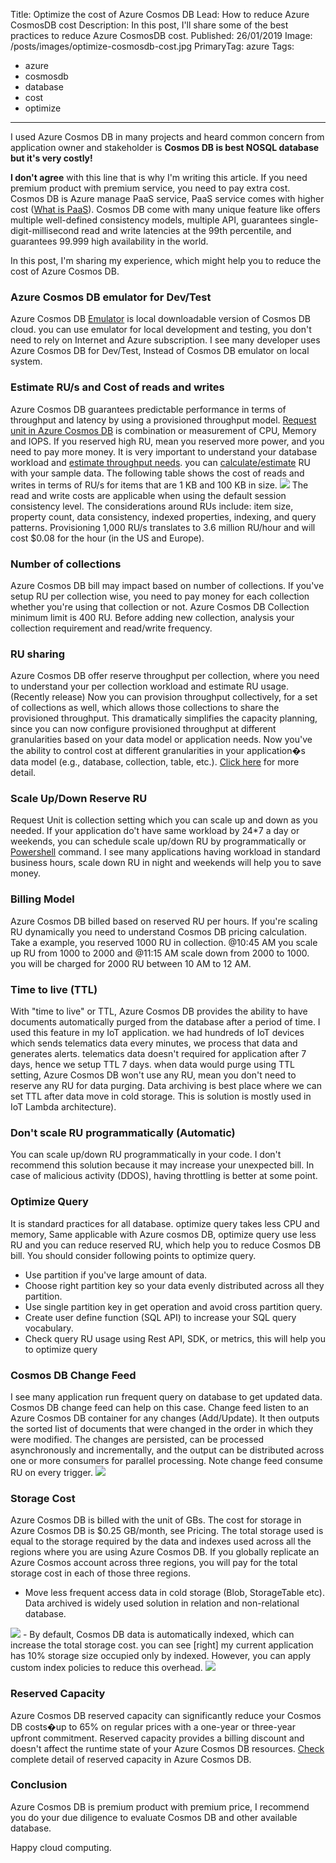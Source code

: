 Title: Optimize the cost of Azure Cosmos DB
Lead: How to reduce Azure CosmosDB cost
Description: In this post, I'll share some of the best practices to reduce Azure CosmosDB cost.
Published: 26/01/2019
Image: /posts/images/optimize-cosmosdb-cost.jpg
PrimaryTag: azure
Tags:
  - azure
  - cosmosdb
  - database
  - cost
  - optimize
---
I used Azure Cosmos DB in many projects and heard common concern from application owner and stakeholder is **Cosmos DB is best NOSQL database but it's very costly!**

**I don't agree** with this line that is why I'm writing this article. If you need premium product with premium service, you need to pay extra cost. Cosmos DB is Azure manage PaaS service, PaaS service comes with higher cost ([What is PaaS](https://azure.microsoft.com/en-in/resources/cloud-computing-dictionary/what-is-paas/)). Cosmos DB come with many unique feature like offers multiple well-defined consistency models, multiple API, guarantees single-digit-millisecond read and write latencies at the 99th percentile, and guarantees 99.999 high availability in the world.

In this post, I'm sharing my experience, which might help you to reduce the cost of Azure Cosmos DB.

### Azure Cosmos DB emulator for Dev/Test

Azure Cosmos DB [Emulator](https://docs.microsoft.com/en-us/azure/cosmos-db/local-emulator) is local downloadable version of Cosmos DB cloud. you can use emulator for local development and testing, you don't need to rely on Internet and Azure subscription. I see many developer uses Azure Cosmos DB for Dev/Test, Instead of Cosmos DB emulator on local system.

### Estimate RU/s and Cost of reads and writes

Azure Cosmos DB guarantees predictable performance in terms of throughput and latency by using a provisioned throughput model. [Request unit in Azure Cosmos DB](https://docs.microsoft.com/en-us/azure/cosmos-db/request-units) is combination or measurement of CPU, Memory and IOPS. If you reserved high RU, mean you reserved more power, and you need to pay more money. It is very important to understand your database workload and [estimate throughput needs](https://docs.microsoft.com/en-us/azure/cosmos-db/request-units#estimating-throughput-needs). you can [calculate/estimate](https://www.documentdb.com/capacityplanner) RU with your sample data. The following table shows the cost of reads and writes in terms of RU/s for items that are 1 KB and 100 KB in size.
<img src="/posts/images/optimize-cosmosdb-cost1.jpg" class="img-fluid centered-img">
The read and write costs are applicable when using the default session consistency level. The considerations around RUs include: item size, property count, data consistency, indexed properties, indexing, and query patterns. Provisioning 1,000 RU/s translates to 3.6 million RU/hour and will cost $0.08 for the hour (in the US and Europe).

### Number of collections
Azure Cosmos DB bill may impact based on number of collections. If you've setup RU per collection wise, you need to pay money for each collection whether you're using that collection or not. Azure Cosmos DB Collection minimum limit is 400 RU. Before adding new collection, analysis your collection requirement and read/write frequency.

### RU sharing
Azure Cosmos DB offer reserve throughput per collection, where you need to understand your per collection workload and estimate RU usage. (Recently release) Now you can provision throughput collectively, for a set of collections as well, which allows those collections to share the provisioned throughput. This dramatically simplifies the capacity planning, since you can now configure provisioned throughput at different granularities based on your data model or application needs. Now you've the ability to control cost at different granularities in your application�s data model (e.g., database, collection, table, etc.). [Click here](https://azure.microsoft.com/en-us/blog/sharing-provisioned-throughput-across-multiple-containers-in-azure-cosmosdb/) for more detail.

### Scale Up/Down Reserve RU
Request Unit is collection setting which you can scale up and down as you needed. If your application do't have same workload by 24*7 a day or weekends, you can schedule scale up/down RU by programmatically or [Powershell](https://www.linkedin.com/pulse/update-cosmos-db-ru-using-powershell-azure-function-pankaj-rawat/?lipi=urn%3Ali%3Apage%3Ad_flagship3_pulse_read%3BFhrdt7HAR7iN7%2BJ7qjETgA%3D%3D) command. I see many applications having workload in standard business hours, scale down RU in night and weekends will help you to save money.

### Billing Model
Azure Cosmos DB billed based on reserved RU per hours. If you're scaling RU dynamically you need to understand Cosmos DB pricing calculation. Take a example, you reserved 1000 RU in collection. @10:45 AM you scale up RU from 1000 to 2000 and @11:15 AM scale down from 2000 to 1000. you will be charged for 2000 RU between 10 AM to 12 AM.

### Time to live (TTL)
With "time to live" or TTL, Azure Cosmos DB provides the ability to have documents automatically purged from the database after a period of time. I used this feature in my IoT application. we had hundreds of IoT devices which sends telematics data every minutes, we process that data and generates alerts. telematics data doesn't required for application after 7 days, hence we setup TTL 7 days. when data would purge using TTL setting, Azure Cosmos DB won't use any RU, mean you don't need to reserve any RU for data purging. Data archiving is best place where we can set TTL after data move in cold storage. This is solution is mostly used in IoT Lambda architecture).

### Don't scale RU programmatically (Automatic)
You can scale up/down RU programmatically in your code. I don't recommend this solution because it may increase your unexpected bill. In case of malicious activity (DDOS), having throttling is better at some point.

### Optimize Query
It is standard practices for all database. optimize query takes less CPU and memory, Same applicable with Azure cosmos DB, optimize query use less RU and you can reduce reserved RU, which help you to reduce Cosmos DB bill. You should consider following points to optimize query.
- Use partition if you've large amount of data.
- Choose right partition key so your data evenly distributed across all they partition.
- Use single partition key in get operation and avoid cross partition query.
- Create user define function (SQL API) to increase your SQL query vocabulary.
- Check query RU usage using Rest API, SDK, or metrics, this will help you to optimize query

### Cosmos DB Change Feed
I see many application run frequent query on database to get updated data. Cosmos DB change feed can help on this case. Change feed listen to an Azure Cosmos DB container for any changes (Add/Update). It then outputs the sorted list of documents that were changed in the order in which they were modified. The changes are persisted, can be processed asynchronously and incrementally, and the output can be distributed across one or more consumers for parallel processing. Note change feed consume RU on every trigger.
<img src="/posts/images/optimize-cosmosdb-cost2.jpg" class="img-fluid centered-img">

### Storage Cost
Azure Cosmos DB is billed with the unit of GBs. The cost for storage in Azure Cosmos DB is $0.25 GB/month, see Pricing. The total storage used is equal to the storage required by the data and indexes used across all the regions where you are using Azure Cosmos DB. If you globally replicate an Azure Cosmos account across three regions, you will pay for the total storage cost in each of those three regions.
- Move less frequent access data in cold storage (Blob, StorageTable etc). Data archived is widely used solution in relation and non-relational database.
<img src="/posts/images/optimize-cosmosdb-cost3.jpg" class="img-fluid centered-img">
- By default, Cosmos DB data is automatically indexed, which can increase the total storage cost. you can see [right] my current application has 10% storage size occupied only by indexed. However, you can apply custom index policies to reduce this overhead.
<img src="/posts/images/optimize-cosmosdb-cost4.jpg" class="img-fluid centered-img">

### Reserved Capacity
Azure Cosmos DB reserved capacity can significantly reduce your Cosmos DB costs�up to 65% on regular prices with a one-year or three-year upfront commitment. Reserved capacity provides a billing discount and doesn't affect the runtime state of your Azure Cosmos DB resources. [Check](https://docs.microsoft.com/en-us/azure/cosmos-db/cosmos-db-reserved-capacity) complete detail of reserved capacity in Azure Cosmos DB.

### Conclusion
Azure Cosmos DB is premium product with premium price, I recommend you do your due diligence to evaluate Cosmos DB and other available database.


Happy cloud computing.